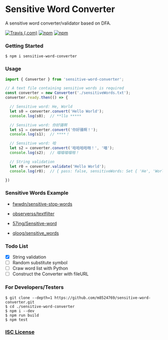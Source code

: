 # Sensitive Word Converter

A sensitive word converter/validator based on DFA.

[![Travis (.com)](https://img.shields.io/travis/com/m8524769/sensitive-word-converter.svg?style=flat-square)](https://travis-ci.com/m8524769/sensitive-word-converter)
[![npm](https://img.shields.io/npm/v/sensitive-word-converter.svg?style=flat-square)](https://www.npmjs.com/package/sensitive-word-converter)
[![npm](https://img.shields.io/npm/dt/sensitive-word-converter.svg?style=flat-square)](https://www.npmjs.com/package/sensitive-word-converter)

### Getting Started

```shell
$ npm i sensitive-word-converter
```

### Usage
```typescript
import { Converter } from 'sensitive-word-converter';

// A text file containing sensitive words is required
const converter = new Converter('./sensitiveWords.txt');
converter.ready.then(() => {

  // Sensitive word: He, World
  let s0 = converter.convert('Hello World');
  console.log(s0);  // **llo *****

  // Sensitive word: 你好骚啊
  let s1 = converter.convert('你好骚啊！');
  console.log(s1);  // ****！

  // Sensitive word: 哈
  let s2 = converter.convert('哈哈哈哈啪！', '喵');
  console.log(s2);  // 喵喵喵喵啪！

  // String validation
  let r0 = converter.validate('Hello World');
  console.log(r0);  // { pass: false, sensitiveWords: Set { 'He', 'World' } }

})
```

### Sensitive Words Example

- [fwwdn/sensitive-stop-words](https://github.com/fwwdn/sensitive-stop-words)

- [observerss/textfilter](https://github.com/observerss/textfilter)

- [57ing/Sensitive-word](https://github.com/57ing/Sensitive-word)

- [qloog/sensitive_words](https://github.com/qloog/sensitive_words)

### Todo List

- [X] String validation
- [ ] Random substitute symbol
- [ ] Craw word list with Python
- [ ] Construct the Converter with fileURL

### For Developers/Testers

```shell
$ git clone --depth=1 https://github.com/m8524769/sensitive-word-converter.git
$ cd ./sensitive-word-converter
$ npm i --dev
$ npm run build
$ npm test
```

### [ISC License](LICENSE)
